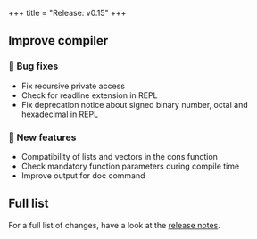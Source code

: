 +++
title = "Release: v0.15"
+++

## Improve compiler

### 🐛  Bug fixes

* Fix recursive private access
* Check for readline extension in REPL 
* Fix deprecation notice about signed binary number, octal and hexadecimal in REPL

### 🥇  New features

* Compatibility of lists and vectors in the cons function
* Check mandatory function parameters during compile time
* Improve output for doc command

## Full list

For a full list of changes, have a look at the [release notes](https://github.com/phel-lang/phel-lang/releases/tag/v0.15.0).
